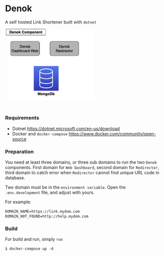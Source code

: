# Denok

A self hosted Link Shortener built with `dotnet`

[<img src="./assets/denok_arch.png" width="300">](https://github.com/wuriyanto48/kece)
<br/><br/>

### Requirements
- Dotnet https://dotnet.microsoft.com/en-us/download
- Docker and `docker-compose` https://www.docker.com/community/open-source

### Preparation
You need at least three domains, or three sub domains to run the two `Denok` components.
First domain for `Web Dashboard`, second domain for `Redirector`, 
third domain to catch error when `Redirector` cannot find unique URL code in database. 

Two domain must be in the `environment variable`. Open the `.env.development` file, and adjust with yours.

For example:
```
DOMAIN_NAME=https://link.mydom.com
DOMAIN_NOT_FOUND=http://help.mydom.com
```

### Build
For build and run, simply `run`
```shell
$ docker-compose up -d
```